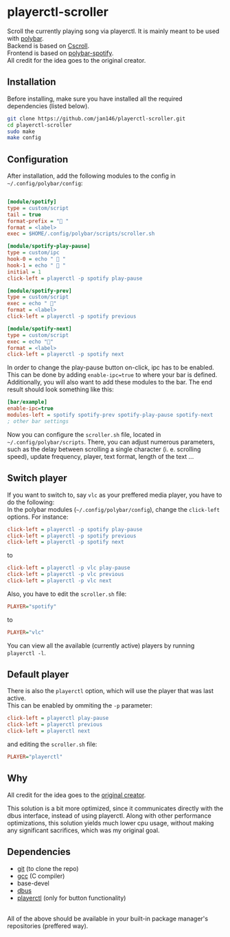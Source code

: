 # playerctl-scroller

Scroll the currently playing song via playerctl. It is mainly meant to be used with <a href="https://github.com/polybar/polybar">polybar</a>.<br>
Backend is based on <a href="https://github.com/jan146/Cscroll">Cscroll</a>.<br>
Frontend is based on <a href="https://github.com/PrayagS/polybar-spotify">polybar-spotify</a>.<br>
All credit for the idea goes to the original creator.

## Installation

Before installing, make sure you have installed all the required dependencies (listed below).

```bash
git clone https://github.com/jan146/playerctl-scroller.git
cd playerctl-scroller
sudo make
make config
```

## Configuration

After installation, add the following modules to the config in `~/.config/polybar/config`:

```ini

[module/spotify]
type = custom/script
tail = true
format-prefix = " "
format = <label>
exec = $HOME/.config/polybar/scripts/scroller.sh

[module/spotify-play-pause]
type = custom/ipc
hook-0 = echo "  "
hook-1 = echo "  "
initial = 1
click-left = playerctl -p spotify play-pause

[module/spotify-prev]
type = custom/script
exec = echo " "
format = <label>
click-left = playerctl -p spotify previous

[module/spotify-next]
type = custom/script
exec = echo ""
format = <label>
click-left = playerctl -p spotify next
```

In order to change the play-pause button on-click, ipc has to be enabled.<br>
This can be done by adding `enable-ipc=true` to where your bar is defined.<br>
Additionally, you will also want to add these modules to the bar. The end result should look something like this:

```ini
[bar/example]
enable-ipc=true
modules-left = spotify spotify-prev spotify-play-pause spotify-next
; other bar settings
```

Now you can configure the `scroller.sh` file, located in `~/.config/polybar/scripts`.
There, you can adjust numerous parameters, such as the delay between scrolling a single character (i. e. scrolling speed), update frequency, player, text format, length of the text ...

## Switch player

If you want to switch to, say `vlc` as your preffered media player, you have to do the following:<br>
In the polybar modules (`~/.config/polybar/config`), change the `click-left` options. For instance:

```ini
click-left = playerctl -p spotify play-pause
click-left = playerctl -p spotify previous
click-left = playerctl -p spotify next
```
to<br>
```ini
click-left = playerctl -p vlc play-pause
click-left = playerctl -p vlc previous
click-left = playerctl -p vlc next
```

Also, you have to edit the `scroller.sh` file:

```ini
PLAYER="spotify"
```
to
```ini
PLAYER="vlc"
```

You can view all the available (currently active) players by running `playerctl -l`.<br>

## Default player

There is also the `playerctl` option, which will use the player that was last active.<br>
This can be enabled by ommiting the `-p` parameter:

```ini
click-left = playerctl play-pause
click-left = playerctl previous
click-left = playerctl next
```

and editing the `scroller.sh` file:

```ini
PLAYER="playerctl"
```

## Why

All credit for the idea goes to the <a href="https://github.com/PrayagS/polybar-spotify">original creator</a>.

This solution is a bit more optimized, since it communicates directly with the dbus interface, instead of using playerctl.
Along with other performance optimizations, this solution yields much lower cpu usage, without making any significant sacrifices, which was my original goal. 

## Dependencies
* <a href="https://github.com/git-guides/install-git">git</a> (to clone the repo)
* <a href="https://gcc.gnu.org/releases.html">gcc</a> (C compiler)
* base-devel
* <a href="https://github.com/freedesktop/dbus">dbus</a>
* <a href="https://github.com/altdesktop/playerctl">playerctl</a> (only for button functionality)
<br>
All of the above should be available in your built-in package manager's repositories (preffered way).

